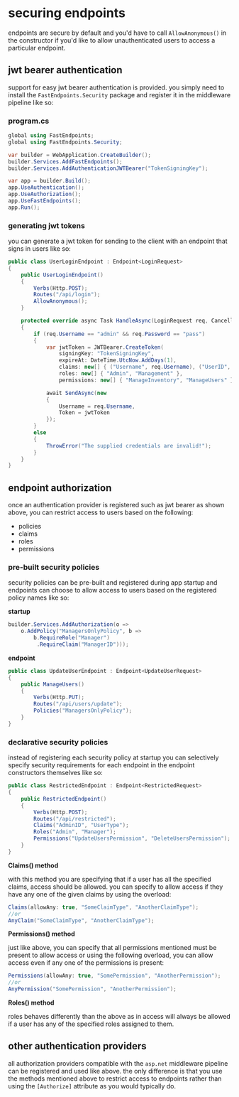 # securing endpoints
endpoints are secure by default and you'd have to call `AllowAnonymous()` in the constructor if you'd like to allow unauthenticated users to access a particular endpoint.

## jwt bearer authentication
support for easy jwt bearer authentication is provided. you simply need to install the `FastEndpoints.Security` package and register it in the middleware pipeline like so:

### program.cs
```csharp
global using FastEndpoints;
global using FastEndpoints.Security;

var builder = WebApplication.CreateBuilder();
builder.Services.AddFastEndpoints();
builder.Services.AddAuthenticationJWTBearer("TokenSigningKey");

var app = builder.Build();
app.UseAuthentication();
app.UseAuthorization();
app.UseFastEndpoints();
app.Run();
```

### generating jwt tokens
you can generate a jwt token for sending to the client with an endpoint that signs in users like so:

```csharp
public class UserLoginEndpoint : Endpoint<LoginRequest>
{
    public UserLoginEndpoint()
    {
        Verbs(Http.POST);
        Routes("/api/login");
        AllowAnonymous();
    }

    protected override async Task HandleAsync(LoginRequest req, CancellationToken ct)
    {
        if (req.Username == "admin" && req.Password == "pass")
        {
            var jwtToken = JWTBearer.CreateToken(
                signingKey: "TokenSigningKey",
                expireAt: DateTime.UtcNow.AddDays(1),
                claims: new[] { ("Username", req.Username), ("UserID", "001") },
                roles: new[] { "Admin", "Management" },
                permissions: new[] { "ManageInventory", "ManageUsers" });

            await SendAsync(new
            {
                Username = req.Username,
                Token = jwtToken
            });
        }
        else
        {
            ThrowError("The supplied credentials are invalid!");
        }
    }
}
```

## endpoint authorization

once an authentication provider is registered such as jwt bearer as shown above, you can restrict access to users based on the following:

- policies
- claims
- roles
- permissions

### pre-built security policies
security policies can be pre-built and registered during app startup and endpoints can choose to allow access to users based on the registered policy names like so:

**startup**
```csharp
builder.Services.AddAuthorization(o =>
    o.AddPolicy("ManagersOnlyPolicy", b =>
        b.RequireRole("Manager")
         .RequireClaim("ManagerID")));
```
**endpoint**
```csharp
public class UpdateUserEndpoint : Endpoint<UpdateUserRequest>
{
    public ManageUsers()
    {
        Verbs(Http.PUT);
        Routes("/api/users/update");
        Policies("ManagersOnlyPolicy");
    }       
}
```
### declarative security policies
instead of registering each security policy at startup you can selectively specify security requirements for each endpoint in the endpoint constructors themselves like so:
```csharp
public class RestrictedEndpoint : Endpoint<RestrictedRequest>
{
    public RestrictedEndpoint()
    {
        Verbs(Http.POST);
        Routes("/api/restricted");
        Claims("AdminID", "UserType");
        Roles("Admin", "Manager");
        Permissions("UpdateUsersPermission", "DeleteUsersPermission");
    }
}
```
**Claims() method**

with this method you are specifying that if a user has all the specified claims, access should be allowed. you can specify to allow access if they have any one of the given claims by using the overload:
```csharp
Claims(allowAny: true, "SomeClaimType", "AnotherClaimType");
//or
AnyClaim("SomeClaimType", "AnotherClaimType");
```

**Permissions() method**

just like above, you can specify that all permissions mentioned must be present to allow access or using the following overload, you can allow access even if any one of the permissions is present:
```csharp
Permissions(allowAny: true, "SomePermission", "AnotherPermission");
//or
AnyPermission("SomePermission", "AnotherPermission");
```

**Roles() method**

roles behaves differently than the above as in access will always be allowed if a user has any of the specified roles assigned to them.

## other authentication providers
all authorization providers compatible with the `asp.net` middleware pipeline can be registered and used like above. the only difference is that you use the methods mentioned above to restrict access to endpoints rather than using the `[Authorize]` attribute as you would typically do.